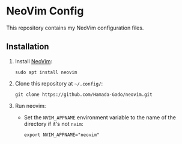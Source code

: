 # NeoVim Config

This repository contains my NeoVim configuration files.

## Installation

1. Install [NeoVim](https://neovim.io/):

   ```shell
   sudo apt install neovim
   ```

2. Clone this repository at `~/.config/`:

   ```shell
   git clone https://github.com/Hamada-Gado/neovim.git
   ```

3. Run neovim:
   * Set the `NVIM_APPNAME` environment variable to the name of the directory if it's not `nvim`:
      ```shell
      export NVIM_APPNAME="neovim"
      ```